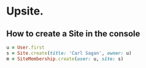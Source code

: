 # Upsite.


## How to create a Site in the console

```ruby
u = User.first
s = Site.create(title: 'Carl Sagan', owner: u)
m = SiteMembership.create(user: u, site: s)
```
